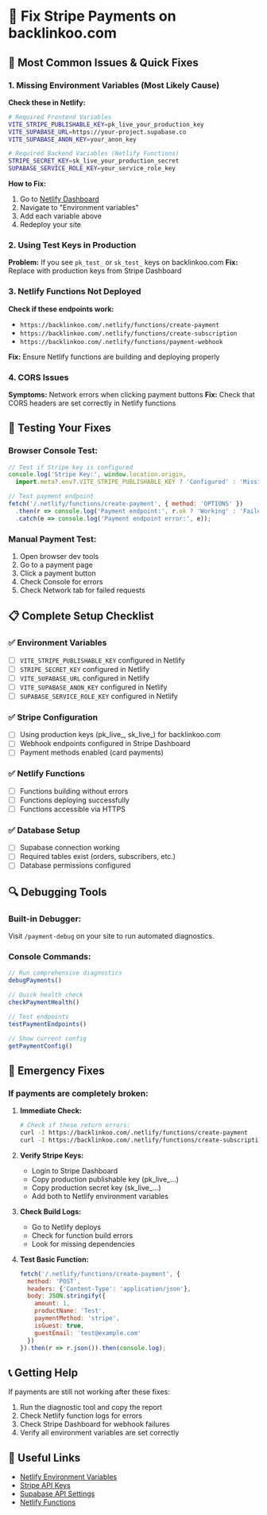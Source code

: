 # 🔧 Fix Stripe Payments on backlinkoo.com

## 🚨 Most Common Issues & Quick Fixes

### 1. **Missing Environment Variables** (Most Likely Cause)

**Check these in Netlify:**
```bash
# Required Frontend Variables
VITE_STRIPE_PUBLISHABLE_KEY=pk_live_your_production_key
VITE_SUPABASE_URL=https://your-project.supabase.co
VITE_SUPABASE_ANON_KEY=your_anon_key

# Required Backend Variables (Netlify Functions)
STRIPE_SECRET_KEY=sk_live_your_production_secret
SUPABASE_SERVICE_ROLE_KEY=your_service_role_key
```

**How to Fix:**
1. Go to [Netlify Dashboard](https://app.netlify.com/sites/[your-site]/settings/deploys)
2. Navigate to "Environment variables"
3. Add each variable above
4. Redeploy your site

### 2. **Using Test Keys in Production**

**Problem:** If you see `pk_test_` or `sk_test_` keys on backlinkoo.com
**Fix:** Replace with production keys from Stripe Dashboard

### 3. **Netlify Functions Not Deployed**

**Check if these endpoints work:**
- `https://backlinkoo.com/.netlify/functions/create-payment`
- `https://backlinkoo.com/.netlify/functions/create-subscription`
- `https://backlinkoo.com/.netlify/functions/payment-webhook`

**Fix:** Ensure Netlify functions are building and deploying properly

### 4. **CORS Issues**

**Symptoms:** Network errors when clicking payment buttons
**Fix:** Check that CORS headers are set correctly in Netlify functions

## 🧪 Testing Your Fixes

### Browser Console Test:
```javascript
// Test if Stripe key is configured
console.log('Stripe Key:', window.location.origin, 
  import.meta?.env?.VITE_STRIPE_PUBLISHABLE_KEY ? 'Configured' : 'Missing');

// Test payment endpoint
fetch('/.netlify/functions/create-payment', { method: 'OPTIONS' })
  .then(r => console.log('Payment endpoint:', r.ok ? 'Working' : 'Failed'))
  .catch(e => console.log('Payment endpoint error:', e));
```

### Manual Payment Test:
1. Open browser dev tools
2. Go to a payment page
3. Click a payment button
4. Check Console for errors
5. Check Network tab for failed requests

## 📋 Complete Setup Checklist

### ✅ Environment Variables
- [ ] `VITE_STRIPE_PUBLISHABLE_KEY` configured in Netlify
- [ ] `STRIPE_SECRET_KEY` configured in Netlify  
- [ ] `VITE_SUPABASE_URL` configured in Netlify
- [ ] `VITE_SUPABASE_ANON_KEY` configured in Netlify
- [ ] `SUPABASE_SERVICE_ROLE_KEY` configured in Netlify

### ✅ Stripe Configuration
- [ ] Using production keys (pk_live_, sk_live_) for backlinkoo.com
- [ ] Webhook endpoints configured in Stripe Dashboard
- [ ] Payment methods enabled (card payments)

### ✅ Netlify Functions
- [ ] Functions building without errors
- [ ] Functions deploying successfully
- [ ] Functions accessible via HTTPS

### ✅ Database Setup
- [ ] Supabase connection working
- [ ] Required tables exist (orders, subscribers, etc.)
- [ ] Database permissions configured

## 🔍 Debugging Tools

### Built-in Debugger:
Visit `/payment-debug` on your site to run automated diagnostics.

### Console Commands:
```javascript
// Run comprehensive diagnostics
debugPayments()

// Quick health check
checkPaymentHealth()

// Test endpoints
testPaymentEndpoints()

// Show current config
getPaymentConfig()
```

## 🚨 Emergency Fixes

### If payments are completely broken:

1. **Immediate Check:**
   ```bash
   # Check if these return errors:
   curl -I https://backlinkoo.com/.netlify/functions/create-payment
   curl -I https://backlinkoo.com/.netlify/functions/create-subscription
   ```

2. **Verify Stripe Keys:**
   - Login to Stripe Dashboard
   - Copy production publishable key (pk_live_...)
   - Copy production secret key (sk_live_...)
   - Add both to Netlify environment variables

3. **Check Build Logs:**
   - Go to Netlify deploys
   - Check for function build errors
   - Look for missing dependencies

4. **Test Basic Function:**
   ```javascript
   fetch('/.netlify/functions/create-payment', {
     method: 'POST',
     headers: {'Content-Type': 'application/json'},
     body: JSON.stringify({
       amount: 1,
       productName: 'Test',
       paymentMethod: 'stripe',
       isGuest: true,
       guestEmail: 'test@example.com'
     })
   }).then(r => r.json()).then(console.log);
   ```

## 📞 Getting Help

If payments are still not working after these fixes:

1. Run the diagnostic tool and copy the report
2. Check Netlify function logs for errors
3. Check Stripe Dashboard for webhook failures
4. Verify all environment variables are set correctly

## 🔗 Useful Links

- [Netlify Environment Variables](https://docs.netlify.com/configure-builds/environment-variables/)
- [Stripe API Keys](https://stripe.com/docs/keys)
- [Supabase API Settings](https://supabase.com/dashboard/project/_/settings/api)
- [Netlify Functions](https://docs.netlify.com/functions/overview/)
